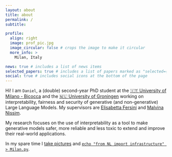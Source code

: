 ```yaml
---
layout: about
title: about
permalink: /
subtitle:

profile:
  align: right
  image: prof_pic.jpg
  image_circular: false # crops the image to make it circular
  more_info: >
    Milan, Italy

news: true # includes a list of news items
selected_papers: true # includes a list of papers marked as "selected={true}"
social: true # includes social icons at the bottom of the page
---
```


Hi! I am `Daniel`, a (double) second-year PhD student at the [🇮🇹 University of Milano - Bicocca](https://en.unimib.it/) and the [🇳🇱 University of Groningen](https://rug.nl/) working on interpretability, fairness and security of generative (and non-generative) Large Language Models. My supervisors are [Elisabetta Fersini](https://www.unimib.it/elisabetta-fersini) and [Malvina Nissim](https://www.rug.nl/staff/m.nissim/?lang=en).

My research focuses on the use of interpretability as a tool to make generative models safer, more reliable and less toxic to extend and improve their real-world applications.

In my spare time I [take pictures](https://www.instagram.com/daniel_sc4) and [`echo "from NL import infrastructure" > Milan.py`](https://www.instagram.com/pensamiciclabile/).
